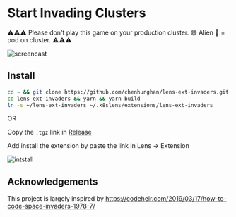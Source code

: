 # Start Invading Clusters

⚠️⚠️⚠️
Please don't play this game on your production cluster. 😅
Alien 👾 = pod on cluster.
⚠️⚠️⚠️

![screencast](screencast_256.gif)

## Install

```bash
cd ~ && git clone https://github.com/chenhunghan/lens-ext-invaders.git
cd lens-ext-invaders && yarn && yarn build
ln -s ~/lens-ext-invaders ~/.k8slens/extensions/lens-ext-invaders
```

OR

Copy the `.tgz` link in [Release](https://github.com/chenhunghan/lens-ext-invaders/releases)

Add install the extension by paste the link in Lens -> Extension

![intstall](https://i.imgur.com/oFzyvGG.png)


## Acknowledgements

This project is largely inspired by <https://codeheir.com/2019/03/17/how-to-code-space-invaders-1978-7/>
